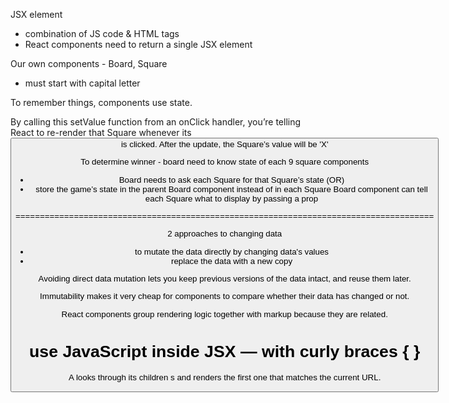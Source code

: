 JSX element
- combination of JS code & HTML tags
- React components need to return a single JSX element

Our own components - Board, Square
- must start with capital letter

To remember things, components use state.

By calling this setValue function from an onClick handler, 
you’re telling React to re-render that Square whenever its <button> is clicked. 
After the update, the Square’s value will be 'X'


To determine winner - board need to know state of each 9 square components
- Board needs to ask each Square for that Square’s state (OR)
- store the game’s state in the parent Board component instead of in each Square
    Board component can tell each Square what to display by passing a prop


======================================================================================

2 approaches to changing data
- to mutate the data directly by changing data's values
- replace the data with a new copy

Avoiding direct data mutation lets you keep previous versions of the data intact, and reuse them later.

Immutability makes it very cheap for components to compare whether their data has changed or not. 

React components group rendering logic together with markup because they are related.

use JavaScript inside JSX — with curly braces { }
======================================================================================

A <Switch> looks through its children <Route>s and renders the first one that matches the current URL.
